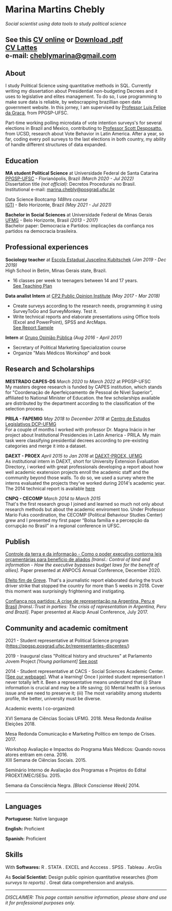 # Marina Martins Chebly
*Social scientist using data tools to study political science*

See this [CV online](https://rpubs.com/cheblymarina/830859) or <a href="Marina_Chebly_CV.pdf" download>Download .pdf</a>   
[CV Lattes](http://lattes.cnpq.br/2613549951347731)    
e-mail: cheblymarina@gmail.com    
----- 

## About  
  
  I study Political Science using quantitative methods in SQL. Currently writing my dissertation about Presidential non-budgeting Decrees and it uses to legislative and elites management. To do so, I use programming to make sure data is reliable, by webscrapping brazillian open data government website. In this jorney, I am supervised by [Professor Luis Felipe da Graça](http://lattes.cnpq.br/6866822932224749), from PPGSP-UFSC.  

  Part-time working polling microdata of vote intention surveys's for several elections in Brazil and Mexico, contributing to [Professor Scott Desposatto](https://polisci.ucsd.edu/people/faculty/faculty-directory/currently-active-faculty/desposato-profile.html), from UCSD, research about Vote Behavior in Latin America. After a year, so far, coding every poll surveys to the last elections in both country, my ability of handle different structures of data expanded.  
  
## Education  

**MA student Political Science** at Universidade Federal de Santa Catarina <br>
[PPGSP-UFSC](https://ppgsp.posgrad.ufsc.br/) - Florianópolis, Brazil _(March 2020 - Jul 2022)_   
Dissertation title _(not official)_: Decretos Procedurais no Brasil.    
Institutional e-mail: marina.chebly@posgrad.ufsc.br    
  
Data Science Bootcamp _148hrs course_    
[IGTI](https://www.igti.com.br/) - Belo Horizonte, Brazil _(May 2021 - Jul 2021)_    
  
**Bachelor in Social Sciences** at Universidade Federal de Minas Gerais    
[UFMG](https://ufmg.br/cursos/graduacao/2384/91208) - Belo Horizonte, Brasil _(2013 - 2017)_    
Bachelor paper: Democracia e Partidos: implicações da confiança nos partidos na democracia  brasileira.   
  
## Professional experiences  
  
**Sociology teacher** at [Escola Estadual Juscelino Kubitschek](https://novo.qedu.org.br/escola/31007901-ee-juscelino-kubitschek-de-oliveira) _(Jan 2019 - Dec 2019)_  
High School in Betim, Minas Gerais state, Brazil.  
  - 16 classes per week to teenagers between 14 and 17 years.   
  [See Teaching Plan](link)  

**Data analist Intern** at [CP2 Public Opinion Institute](https://www.cp2.com.br/) _(May 2017 - Mar 2018)_  
  - Create surveys according to the research needs, programming it using SurveyToGo and SurveyMonkey. Test it.  
  - Write technical reports and elaborate presentations using Office tools (Excel and PowerPoint), SPSS and ArcMaps.  
  [See Report Sample](link)  
  
**Intern** at [Grupo Opinião Pública](https://ufmg.br/busca?q=Grupo+de+Pesquisa+Opini%C3%A3o+P%C3%BAblica&aba=noticias&tag=true) _(Aug 2016 - April 2017)_  
  - Secretary of Political Marketing Specialization course  
  - Organize "Mais Médicos Workshop" and book  
  
## Research and Scholarships   

**MESTRADO CAPES-DS** *March 2020 to March 2022* at PPGSP-UFSC   
My masters degree research is funded by CAPES institution, which stands for "Coordenação de Aperfeiçoamento de Pessoal de Nível Superior", affiliated to National Minister of Education. the few scholarships available are distributed by the department according to the classification of the selection process.   
   
**PRILA - FAPEMIG** *May 2018 to December 2018* at [Centro de Estudos Legislativos DCP-UFMG](https://www.centroestudoslegislativos.com.br/)   
For a couple of months I worked with professor Dr. Magna Inácio in her project about Institutional Presidencies in Latin America - PRILA. My main task were classifying presidential decrees according to pre-existing categories and merge it into a dataset.   
   
**DAEXT - PROEX**  *April 2015 to Jan 2016* at [DAEXT-PROEX, UFMG](https://www2.ufmg.br/proex/Avaliacao)   
As institutional intern in DAEXT, short for University Extension Evaluation Directory, i worked with great professionals developing a report about how well academic exatension projects enroll the academic staff and the community beyond those walls. To do so, we used a survey where the interns evaluated the projects they've worked during 2014's academic year.   
The 2014 technical report is available [here](https://www2.ufmg.br/proex/content/download/7594/48936/file/Relatorio%20consulta%20avaliadores%20-%20Encontro%20de%20Extensao%202014.pdf)   
   
**CNPQ - CECOMP** *March 2014 to March 2015*     
That's the first research group I joined and learned so much not only about research methods but about the academic enviroment too. Under Professor Mario Fuks coordination, the CECOMP (Political Behaviour Studies Center) grew and I presented my first paper “Bolsa família e a percepção da corrupção no Brasil” in a regional conference in UFSC.   
   
## Publish   
   
[Controle da terra e da informação - Como o poder executivo contorna leis orçamentárias para benefício de aliados](https://anpocs.com/index.php/encontros/papers/44-encontro-anual-da-anpocs/gt-32/gt12-26) *[transl.: Control of land and information - How the executive bypasses budget laws for the benefit of allies]*. Paper presented at ANPOCS Annual Conference, December 2020.      

[Efeito fim de Greve](https://www.obeltrano.com.br/portfolio/nesta-longa-estrada-da-vida/). That's a journalistic report elaborated during the truck driver strike that stopped the country for more than 5 weeks in 2018. Cover this moment was surprisingly frightening and instigating.   
   
[Confiança nos partidos: A crise de representação na Argentina, Peru e Brasil](http://www.congresoalacip2017.org/arquivo/downloadpublic2?q=YToyOntzOjY6InBhcmFtcyI7czozNToiYToxOntzOjEwOiJJRF9BUlFVSVZPIjtzOjQ6IjMxMzMiO30iO3M6MToiaCI7czozMjoiOWY1NDg0NGRhMjA3MDNlNjJiOTRiMTA5MGNjNDUxYjUiO30%3D) *[transl.:Trust in parties: The crisis of representation in Argentina, Peru and Brazil]*. Paper presented at Alacip Anual Conference, July 2017.   
   
## Community and academic comitment   
   
2021 - Student representative at Political Science program (https://ppgsp.posgrad.ufsc.br/representantes-discentes/)   
   
2019 - Inaugural class "Political history and structures" at Parlamento Jovem Project *[Young parliament]* [See post](https://www.facebook.com/CMJuatuba/posts/2108917512560010/)   
   
2014 - Student representative at CACS - Social Sciences Academic Center. [[See our webpage](https://cacs.org.br/)]. What a learning! Once I jointed student representation I never totally left it. Been a representative means understand that (i) Share information is crucial and may be a life saving; (ii) Mental health is a serious issue and we need to preserve it; (iii) The most variability among students profile, the better, university must be diverse.     
   
Academic events I co-organized:   
   
XVI Semana de Ciências Sociais UFMG. 2018.
Mesa Redonda Análise Eleições 2018.   
   
Mesa Redonda Comunicação e Marketing Político em tempo de Crises. 2017.   
   
Workshop Avaliação e Impactos do Programa Mais Médicos: Quando novos atores entram em cena. 2016.     
XIII Semana de Ciências Sociais. 2015.   

Seminário Interno de Avaliação dos Programas e Projetos do Edital PROEXT/MEC/SESu. 2015.   
   
Semana da Consciência Negra. *[Black Consciense Week]* 2014.   
   
***
   
## Languages   
   
**Portuguese:** Native language    

**English:** Proficient   

**Spanish:** Proficient    
  
## Skills  

With **Softwares:** R . STATA . EXCEL and Acccess . SPSS . Tableau . ArcGis  

As **Social Scientist:** Design public opinion quantitative researches *(from surveys to reports)* . Great data comprehension and analysis.

***

*DISCLAIMER: This page contain sensitive information, please share and use it for professional purposes only.*



